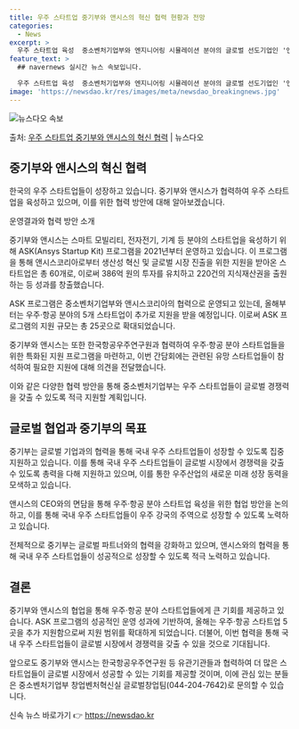 ```yaml
---
title: 우주 스타트업 중기부와 앤시스의 혁신 협력 현황과 전망
categories:
  - News
excerpt: >
  우주 스타트업 육성  중소벤처기업부와 엔지니어링 시뮬레이션 분야의 글로벌 선도기업인 '앤시스'(Ansys)가…
feature_text: >
  ## navernews 실시간 뉴스 속보입니다.

  우주 스타트업 육성  중소벤처기업부와 엔지니어링 시뮬레이션 분야의 글로벌 선도기업인 '앤시스'(Ansys)가…
image: 'https://newsdao.kr/res/images/meta/newsdao_breakingnews.jpg'
---
```


![뉴스다오 속보](https://newsdao.kr/res/images/meta/newsdao_breakingnews.jpg)

<p>출처: <a href="https://newsdao.kr/4359" rel="dofollow">우주 스타트업 중기부와 앤시스의 혁신 협력</a> | 뉴스다오</p>

<h2 data-ke-size="size26">중기부와 앤시스의 혁신 협력</h2>

한국의 우주 스타트업들이 성장하고 있습니다. 중기부와 앤시스가 협력하여 우주 스타트업을 육성하고 있으며, 이를 위한 협력 방안에 대해 알아보겠습니다.

<p data-ke-size="size16">운영결과와 협력 방안 소개</p>

중기부와 앤시스는 스마트 모빌리티, 전자전기, 기계 등 분야의 스타트업을 육성하기 위해 ASK(Ansys Startup Kit) 프로그램을 2021년부터 운영하고 있습니다. 이 프로그램을 통해 앤시스코리아로부터 생산성 혁신 및 글로벌 시장 진출을 위한 지원을 받아온 스타트업은 총 60개로, 이로써 386억 원의 투자를 유치하고 220건의 지식재산권을 출원하는 등 성과를 창출했습니다.

ASK 프로그램은 중소벤처기업부와 앤시스코리아의 협력으로 운영되고 있는데, 올해부터는 우주·항공 분야의 5개 스타트업이 추가로 지원을 받을 예정입니다. 이로써 ASK 프로그램의 지원 규모는 총 25곳으로 확대되었습니다.

중기부와 앤시스는 또한 한국항공우주연구원과 협력하여 우주·항공 분야 스타트업들을 위한 특화된 지원 프로그램을 마련하고, 이번 간담회에는 관련된 유망 스타트업들이 참석하여 필요한 지원에 대해 의견을 전달했습니다.

이와 같은 다양한 협력 방안을 통해 중소벤처기업부는 우주 스타트업들이 글로벌 경쟁력을 갖출 수 있도록 적극 지원할 계획입니다.

<h2 data-ke-size="size26">글로벌 협업과 중기부의 목표</h2>

중기부는 글로벌 기업과의 협력을 통해 국내 우주 스타트업들이 성장할 수 있도록 집중 지원하고 있습니다. 이를 통해 국내 우주 스타트업들이 글로벌 시장에서 경쟁력을 갖출 수 있도록 총력을 다해 지원하고 있으며, 이를 통한 우주산업의 새로운 미래 성장 동력을 모색하고 있습니다.

앤시스의 CEO와의 면담을 통해 우주·항공 분야 스타트업 육성을 위한 협업 방안을 논의하고, 이를 통해 국내 우주 스타트업들이 우주 강국의 주역으로 성장할 수 있도록 노력하고 있습니다.

전체적으로 중기부는 글로벌 파트너와의 협력을 강화하고 있으며, 앤시스와의 협력을 통해 국내 우주 스타트업들이 성공적으로 성장할 수 있도록 적극 노력하고 있습니다.

<h2 data-ke-size="size26">결론</h2>

중기부와 앤시스의 협업을 통해 우주·항공 분야 스타트업들에게 큰 기회를 제공하고 있습니다. ASK 프로그램의 성공적인 운영 성과에 기반하여, 올해는 우주·항공 스타트업 5곳을 추가 지원함으로써 지원 범위를 확대하게 되었습니다. 더불어, 이번 협력을 통해 국내 우주 스타트업들이 글로벌 시장에서 경쟁력을 갖출 수 있을 것으로 기대됩니다.

앞으로도 중기부와 앤시스는 한국항공우주연구원 등 유관기관들과 협력하여 더 많은 스타트업들이 글로벌 시장에서 성공할 수 있는 기회를 제공할 것이며, 이에 관심 있는 분들은 중소벤처기업부 창업벤처혁신실 글로벌창업팀(044-204-7642)로 문의할 수 있습니다. 

신속 뉴스 바로가기 👉 <a href="https://newsdao.kr" rel="dofollow">https://newsdao.kr</a>


